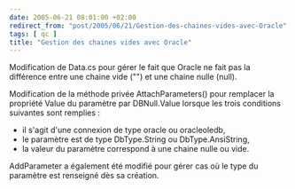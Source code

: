 ```yaml
---
date: 2005-06-21 08:01:00 +02:00
redirect_from: "post/2005/06/21/Gestion-des-chaines-vides-avec-Oracle"
tags: [ qc ]
title: "Gestion des chaines vides avec Oracle"
---
```


Modification de Data.cs pour gérer le fait que Oracle ne fait pas la
différence entre une chaine vide ("") et une chaine nulle (null).

Modification de la méthode privée AttachParameters() pour remplacer la
propriété Value du paramètre par DBNull.Value lorsque les trois conditions
suivantes sont remplies :

* il s'agit d'une connexion de type oracle ou oracleoledb,
* le paramètre est de type DbType.String ou DbType.AnsiString,
* la valeur du paramètre correspond à une chaine nulle ou vide.

AddParameter a également été modifié pour gérer cas où le type du paramètre
est renseigné dès sa création.
